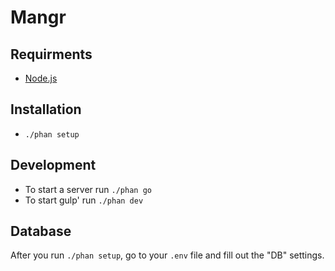 # Mangr

## Requirments
- [Node.js](https://nodejs.org/en/)

## Installation
- `./phan setup`

## Development
- To start a server run `./phan go`
- To start gulp' run `./phan dev`

## Database
After you run `./phan setup`, go to your `.env` file and fill out the "DB" settings.
